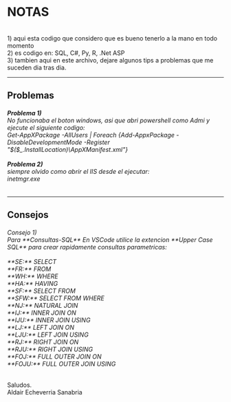 <h1>NOTAS</h1></br>
1) aqui esta codigo que considero que es bueno tenerlo a la mano en todo momento</br>
2) es codigo en: SQL, C#, Py, R, .Net ASP</br>
3) tambien aqui en este archivo, dejare algunos tips a problemas que me suceden dia tras dia.</h6></br>
<hr>
<h2>Problemas</h2>
<h6>
 <spam> 
  <strong>Problema 1)</strong></br>
  No funcionaba el boton windows, asi que abri powershell como Admi y ejecute el siguiente codigo:</br>
  Get-AppXPackage -AllUsers | Foreach {Add-AppxPackage -DisableDevelopmentMode -Register "$($_.InstallLocation)\AppXManifest.xml"}</br>
  </br>
  <strong>Problema 2)</strong></br>
  siempre olvido como abrir el IIS desde el ejecutar:</br>
  inetmgr.exe</br>
 </spam> 
 </h6>
 <hr>
 
  <h2>Consejos</h2>
  <h6>
 Consejo 1)</br>
Para **Consultas-SQL** En VSCode utilice la extencion **Upper Case SQL** para crear rapidamente consultas parametricas:</br>
</br>
**SE:** SELECT</br>
**FR:** FROM</br>
**WH:** WHERE</br>
**HA:** HAVING</br>
**SF:** SELECT FROM</br>
**SFW:** SELECT FROM WHERE</br>
**NJ:** NATURAL JOIN</br>
**IJ:** INNER JOIN ON</br>
**IJU:** INNER JOIN USING</br>
**LJ:** LEFT JOIN ON</br>
**LJU:** LEFT JOIN USING</br>
**RJ:** RIGHT JOIN ON</br>
**RJU:** RIGHT JOIN USING</br>
**FOJ:** FULL OUTER JOIN ON</br>
**FOJU:** FULL OUTER JOIN USING</br>
    </h6>
  
Saludos.</br>
Aldair Echeverria Sanabria
